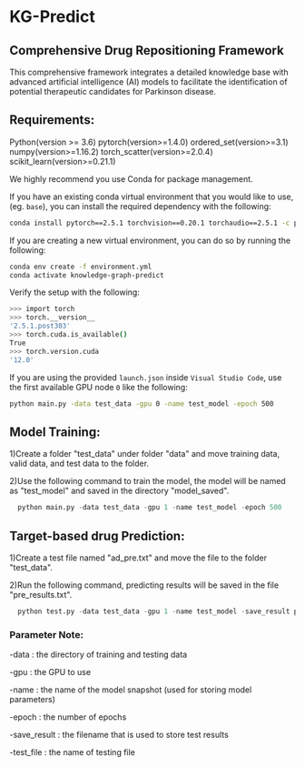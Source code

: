# KG-Predict
## Comprehensive Drug Repositioning Framework

This comprehensive framework integrates a detailed knowledge base with advanced artificial intelligence (AI) models to facilitate the identification of potential therapeutic candidates for Parkinson disease.

## Requirements:
Python(version >= 3.6)
pytorch(version>=1.4.0)
ordered_set(version>=3.1)
numpy(version>=1.16.2)
torch_scatter(version>=2.0.4)
scikit_learn(version>=0.21.1)

We highly recommend you use Conda for package management.

If you have an existing conda virtual environment that you would like to use, (eg. `base`), you can install the required dependency with the following:

```bash
conda install pytorch==2.5.1 torchvision==0.20.1 torchaudio==2.5.1 -c pytorch -c nvidia
```

If you are creating a new virtual environment, you can do so by running the following:

```bash
conda env create -f environment.yml
conda activate knowledge-graph-predict
```

Verify the setup with the following:

```bash
>>> import torch
>>> torch.__version__
'2.5.1.post303'
>>> torch.cuda.is_available()
True
>>> torch.version.cuda
'12.0'
```

If you are using the provided `launch.json` inside `Visual Studio Code`, use the first available GPU node `0` like the following:

```bash
python main.py -data test_data -gpu 0 -name test_model -epoch 500
```


## Model Training:
1)Create a folder "test_data" under folder "data" and move training data, valid data, and test data to the folder. 

2)Use the following command to train the model, the model will be named as "test_model" and saved in the directory "model_saved".
```python
  python main.py -data test_data -gpu 1 -name test_model -epoch 500
```

## Target-based drug Prediction:
1)Create a test file named "ad_pre.txt" and move the file to the folder "test_data".

2)Run the following command, predicting results will be saved in the file "pre_results.txt".
```python
  python test.py -data test_data -gpu 1 -name test_model -save_result pre_results.txt -test_file ad_pre.txt
```

### Parameter Note:

-data : the directory of training and testing data

-gpu : the GPU to use

-name : the name of the model snapshot (used for storing model parameters)

-epoch : the number of epochs

-save_result : the filename that is used to store test results

-test_file : the name of testing file
